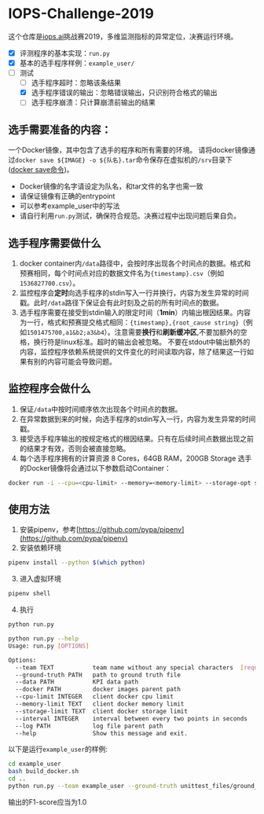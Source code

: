 # IOPS-Challenge-2019
这个仓库是[iops.ai](http://iops.ai/)挑战赛2019，多维监测指标的异常定位，决赛运行环境。

- [x] 评测程序的基本实现：`run.py`
- [x] 基本的选手程序样例：`example_user/`
- [ ] 测试
    - [ ] 选手程序超时：忽略该条结果
    - [x] 选手程序错误的输出：忽略错误输出，只识别符合格式的输出
    - [ ] 选手程序崩溃：只计算崩溃前输出的结果
     
## 选手需要准备的内容：
一个Docker镜像，其中包含了选手的程序和所有需要的环境。
请将docker镜像通过`docker save ${IMAGE} -o ${队名}.tar`命令保存在虚拟机的`/srv`目录下([docker save命令](https://docs.docker.com/engine/reference/commandline/save/))。
- Docker镜像的名字请设定为队名，和tar文件的名字也需一致
- 请保证镜像有正确的entrypoint
- 可以参考example_user中的写法
- 请自行利用`run.py`测试，确保符合规范。决赛过程中出现问题后果自负。

##  选手程序需要做什么
1. docker container内`/data`路径中，会按时序出现各个时间点的数据。格式和预赛相同，每个时间点对应的数据文件名为`{timestamp}.csv`（例如`1536827700.csv`）。
2. 监控程序会**定时**向选手程序的stdin写入一行并换行，内容为发生异常的时间戳。此时`/data`路径下保证会有此时刻及之前的所有时间点的数据。
3. 选手程序需要在接受到stdin输入的限定时间（**1min**）内输出根因结果。内容为一行，格式和预赛提交格式相同：`{timestamp},{root_cause string}`（例如`1501475700,a1&b2;a3&b4`）。注意需要**换行**和**刷新缓冲区**,不要加额外的空格，换行符是linux标准。超时的输出会被忽略。
不要在stdout中输出额外的内容，监控程序依赖系统提供的文件变化的时间读取内容，除了结果这一行如果有别的内容可能会导致问题。

## 监控程序会做什么
1. 保证`/data`中按时间顺序依次出现各个时间点的数据。
2. 在异常数据到来的时候，向选手程序的stdin写入一行，内容为发生异常的时间戳。
3. 接受选手程序输出的按规定格式的根因结果。只有在后续时间点数据出现之前的结果才有效，否则会被直接忽略。
4. 每个选手程序拥有的计算资源
8 Cores，64GB RAM，200GB Storage
选手的Docker镜像将会通过以下参数启动Container：
``` bash
docker run -i --cpu=<cpu-limit> --memory=<memory-limit> --storage-opt size=<storage-limit> -v <data-path>:/data --ipc=private <container-name>
```


## 使用方法
1. 安装pipenv，参考[https://github.com/pypa/pipenv](https://github.com/pypa/pipenv)
2. 安装依赖环境
``` bash
pipenv install --python $(which python)
```
3. 进入虚拟环境
``` bash
pipenv shell
```
4. 执行
``` bash
python run.py
```

``` bash
python run.py --help
Usage: run.py [OPTIONS]

Options:
  --team TEXT           team name without any special characters  [required]
  --ground-truth PATH   path to ground truth file
  --data PATH           KPI data path
  --docker PATH         docker images parent path
  --cpu-limit INTEGER   client docker cpu limit
  --memory-limit TEXT   client docker memory limit
  --storage-limit TEXT  client docker storage limit
  --interval INTEGER    interval between every two points in seconds
  --log PATH            log file parent path
  --help                Show this message and exit.
```

以下是运行`example_user`的样例:
```bash
cd example_user
bash build_docker.sh
cd ..
python run.py --team example_user --ground-truth unittest_files/ground_truth.csv --data unittest_files/data/ --interval 2
```
输出的F1-score应当为1.0